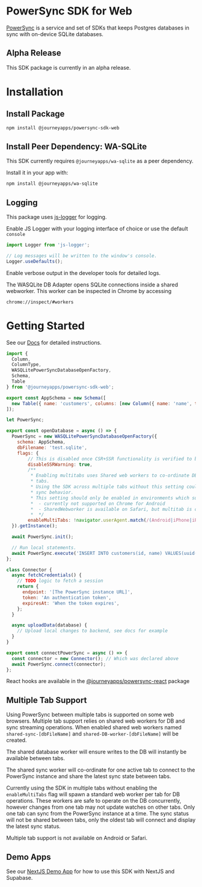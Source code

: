 # PowerSync SDK for Web

[PowerSync](https://powersync.co) is a service and set of SDKs that keeps Postgres databases in sync with on-device SQLite databases.

## Alpha Release
This SDK package is currently in an alpha release.

# Installation

## Install Package

```bash
npm install @journeyapps/powersync-sdk-web
```

## Install Peer Dependency: WA-SQLite

This SDK currently requires `@journeyapps/wa-sqlite` as a peer dependency.

Install it in your app with:

```bash 
npm install @journeyapps/wa-sqlite
```

## Logging
This package uses [js-logger](https://www.npmjs.com/package/js-logger) for logging. 

Enable JS Logger with your logging interface of choice or use the default `console`
```JavaScript
import Logger from 'js-logger';

// Log messages will be written to the window's console.
Logger.useDefaults();
```

Enable verbose output in the developer tools for detailed logs.

The WASQLite DB Adapter opens SQLite connections inside a shared webworker. This worker can be inspected in Chrome by accessing

```
chrome://inspect/#workers
```


# Getting Started

See our [Docs](https://docs.powersync.co/usage/installation/client-side-setup) for detailed instructions.

```JavaScript
import {
  Column,
  ColumnType,
  WASQLitePowerSyncDatabaseOpenFactory,
  Schema,
  Table
} from '@journeyapps/powersync-sdk-web';

export const AppSchema = new Schema([
  new Table({ name: 'customers', columns: [new Column({ name: 'name', type: ColumnType.TEXT })] })
]);

let PowerSync;

export const openDatabase = async () => {
  PowerSync = new WASQLitePowerSyncDatabaseOpenFactory({
    schema: AppSchema,
    dbFilename: 'test.sqlite',
    flags: {
        // This is disabled once CSR+SSR functionality is verified to be working correctly
        disableSSRWarning: true,
        /**
         * Enabling multitabs uses Shared web workers to co-ordinate DB and sync operations between
         * tabs.
         * Using the SDK across multiple tabs without this setting could result in undefined
         * sync behavior.
         * This setting should only be enabled in environments which support SharedWebworker.
         *  - currently not supported on Chrome for Android
         *  - SharedWebworker is available on Safari, but multitab is currently not supported.
         *  */
        enableMultiTabs: !navigator.userAgent.match(/(Android|iPhone|iPod|iPad)/i)
  }).getInstance();

  await PowerSync.init();

  // Run local statements.
  await PowerSync.execute('INSERT INTO customers(id, name) VALUES(uuid(), ?)', ['Fred']);
};

class Connector {
  async fetchCredentials() {
    // TODO logic to fetch a session
    return {
      endpoint: '[The PowerSync instance URL]',
      token: 'An authentication token',
      expiresAt: 'When the token expires',
    };
  }

  async uploadData(database) {
    // Upload local changes to backend, see docs for example
  }
}

export const connectPowerSync = async () => {
  const connector = new Connector(); // Which was declared above
  await PowerSync.connect(connector);
};

```

React hooks are available in the [@journeyapps/powersync-react](https://www.npmjs.com/package/@journeyapps/powersync-react) package

## Multiple Tab Support

Using PowerSync between multiple tabs is supported on some web browsers. Multiple tab support relies on shared web workers for DB and sync streaming operations. When enabled shared web workers named `shared-sync-[dbFileName]` and `shared-DB-worker-[dbFileName]` will be created. 

The shared database worker will ensure writes to the DB will instantly be available between tabs. 

The shared sync worker will co-ordinate for one active tab to connect to the PowerSync instance and share the latest sync state between tabs. 

Currently using the SDK in multiple tabs without enabling the `enableMultiTabs` flag will spawn a standard web worker per tab for DB operations. These workers are safe to operate on the DB concurrently, however changes from one tab may not update watches on other tabs. Only one tab can sync from the PowerSync instance at a time. The sync status will not be shared between tabs, only the oldest tab will connect and display the latest sync status.

Multiple tab support is not available on Android or Safari.

## Demo Apps

See our [NextJS Demo App](https://github.com/powersync-ja/powersync-web-sdk/tree/main/demos/powersync-nextjs-demo) for how to use this SDK with NextJS and Supabase. 
